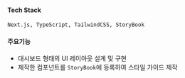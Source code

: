 #### Tech Stack
```
Next.js, TypeScript, TailwindCSS, StoryBook
```

#### 주요기능
- 대시보드 형태의 UI 레이아웃 설계 및 구현
- 제작한 컴포넌트를 `StoryBook`에 등록하여 스타일 가이드 제작